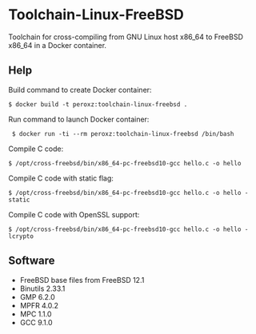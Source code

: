 # Toolchain-Linux-FreeBSD
Toolchain for cross-compiling from GNU Linux host x86_64 to FreeBSD x86_64 in a Docker container.
  ## Help
Build command to create Docker container:

    $ docker build -t peroxz:toolchain-linux-freebsd .
Run command to launch Docker container:

     $ docker run -ti --rm peroxz:toolchain-linux-freebsd /bin/bash
Compile C code:

    $ /opt/cross-freebsd/bin/x86_64-pc-freebsd10-gcc hello.c -o hello
Compile C code with static flag:

    $ /opt/cross-freebsd/bin/x86_64-pc-freebsd10-gcc hello.c -o hello -static
Compile C code with OpenSSL support:

    $ /opt/cross-freebsd/bin/x86_64-pc-freebsd10-gcc hello.c -o hello -lcrypto
  ## Software
 - FreeBSD base files from FreeBSD 12.1
 - Binutils 2.33.1
 - GMP 6.2.0
 - MPFR 4.0.2
 - MPC 1.1.0
 - GCC 9.1.0
